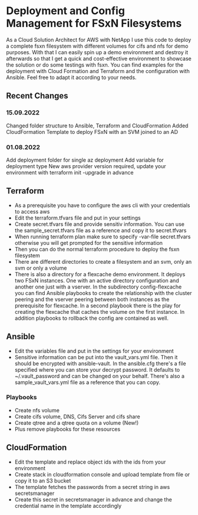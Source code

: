 
# Deployment and Config Management for FSxN Filesystems
As a Cloud Solution Architect for AWS with NetApp I use this code to deploy a complete fsxn filesystem with different volumes for cifs and nfs for demo purposes. With that I can easily spin up a demo environment and destroy it afterwards so that I get a quick and cost-effective environment to showcase the solution or do some testings with fsxn. You can find examples for the deployment with Cloud Formation and Terraform and the configuration with Ansible. Feel free to adapt it according to your needs.

## Recent Changes
### 15.09.2022
Changed folder structure to Ansible, Terraform and CloudFormation
Added CloudFormation Template to deploy FSxN with an SVM joined to an AD

### 01.08.2022
Add deployment folder for single az deployment
Add variable for deployment type
New aws provider version required, update your environment with terraform init -upgrade in advance

## Terraform
- As a prerequisite you have to configure the aws cli with your credentials to access aws
- Edit the terraform.tfvars file and put in your settings
- Create secret.tfvars file and provide sensitiv information. You can use the sample_secret.tfvars file as a reference and copy it to secret.tfvars
- When running terraform plan make sure to specify -var-file secret.tfvars otherwise you will get prompted for the sensitive information
- Then you can do the normal terraform procedure to deploy the fsxn filesystem
- There are different directories to create a filesystem and an svm, only an svm or only a volume
- There is also a directory for a flexcache demo environment. It deploys two FSxN instances. One with an active directory configuration and another one just with a vserver. In the subdirectory config-flexcache you can find Ansible playbooks to create the relationship with the cluster peering and the vserver peering between both instances as the prerequisite for flexcache. In a second playbook there is the play for creating the flexcache that caches the volume on the first instance. In addition playbooks to rollback the config are contained as well.

## Ansible
- Edit the variables file and put in the settings for your environment
- Sensitive information can be put into the vault_vars.yml file. Then it should be encrypted with ansible-vault. In the ansible.cfg there's a file specified where you can store your decrypt password. It defaults to ~/.vault_password and can be changed on your behalf. There's also a sample_vault_vars.yml file as a reference that you can copy.

### Playbooks
- Create nfs volume
- Create cifs volume, DNS, Cifs Server and cifs share
- Create qtree and a qtree quota on a volume (New!)
- Plus remove playbooks for these resources

## CloudFormation
- Edit the template and replace object ids with the ids from your environment
- Create stack in cloudformation console and upload template from file or copy it to an S3 bucket
- The template fetches the passwords from a secret string in aws secretsmanager
- Create this secret in secretsmanager in advance and change the credential name in the template accordingly